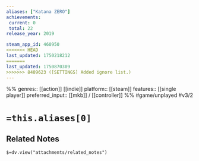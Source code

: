 ```yaml
---
aliases: ["Katana ZERO"]
achievements:
 current: 0
 total: 22
release_year: 2019

steam_app_id: 460950
<<<<<<< HEAD
last_updated: 1750218212
=======
last_updated: 1750870309
>>>>>>> 8409623 ([SETTINGS] Added ignore list.)
---
```

%%
genres:: [[action]] [[indie]]
platform:: [[steam]]
features:: [[single player]]
preferred_input:: [[mkb]] / [[controller]]
%%
#game/unplayed
#v3/2

# `=this.aliases[0]`
## Related Notes
`$=dv.view("attachments/related_notes")`